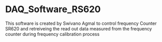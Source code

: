# DAQ_Software_RS620
This software is created by Swivano Agmal to control frequency Counter SR620 and retreiveing the read out data measured from the frequency counter during frequency calibration process
